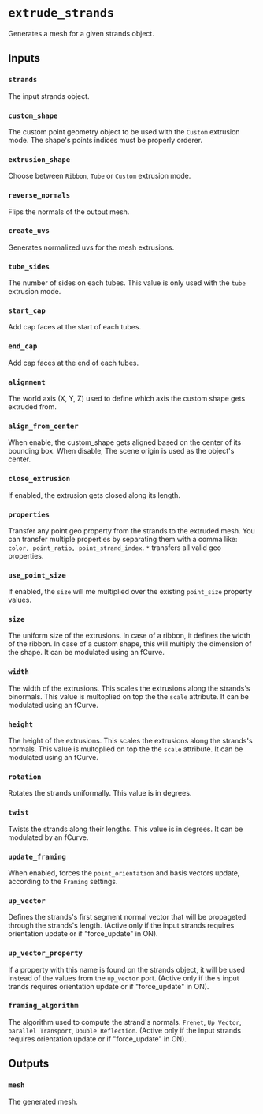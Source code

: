 # `extrude_strands`

Generates a mesh for a given strands object. 

## Inputs

### `strands`
The input strands object.

### `custom_shape`
The custom point geometry object to be used with the `Custom` extrusion mode.
The shape's points indices must be properly orderer. 

### `extrusion_shape`
Choose between `Ribbon`, `Tube` or `Custom` extrusion mode.

### `reverse_normals`
Flips the normals of the output mesh.

### `create_uvs`
Generates normalized uvs for the mesh extrusions.

### `tube_sides`
The number of sides on each tubes. This value is only used with the `tube` extrusion mode.

### `start_cap`
Add cap faces at the start of each tubes.

### `end_cap`
Add cap faces at the end of each tubes.

### `alignment`
The world axis (X, Y, Z) used to define which axis the custom shape gets extruded from.

### `align_from_center`
When enable, the custom_shape gets aligned based on the center of its bounding box. 
When disable, The scene origin is used as the object's center.

### `close_extrusion`
If enabled, the extrusion gets closed along its length.

### `properties`
Transfer any point geo property from the strands to the extruded mesh. You can transfer multiple properties by separating them with a comma like: `color, point_ratio, point_strand_index`. `*` transfers all valid geo properties.

### `use_point_size`
If enabled, the `size` will me multiplied over the existing `point_size` property values.

### `size`
The uniform size of the extrusions. In case of a ribbon, it defines the width of the ribbon. In case of a custom shape, this will multiply the dimension of the shape.
It can be modulated using an fCurve.

### `width`
The width of the extrusions. This scales the extrusions along the strands's binormals. This value is multoplied on top the the `scale` attribute.
It can be modulated using an fCurve.

### `height`
The height of the extrusions. This scales the extrusions along the strands's normals. This value is multoplied on top the the `scale` attribute.
It can be modulated using an fCurve.

### `rotation`
Rotates the strands uniformally. This value is in degrees.

### `twist`
Twists the strands along their lengths. This value is in degrees.
It can be modulated by an fCurve.

### `update_framing`
When enabled, forces the `point_orientation` and basis vectors update, according to the `Framing` settings.

### `up_vector`
Defines the strands's first segment normal vector that will be propageted through the strands's length. (Active only if the input strands requires orientation update or if "force_update" in ON).

### `up_vector_property`
If a property with this name is found on the strands object, it will be used instead of the values from the `up_vector` port. (Active only if the s input trands requires orientation update or if "force_update" in ON).

### `framing_algorithm`
The algorithm used to compute the strand's normals. `Frenet`, `Up Vector`, `parallel Transport`, `Double Reflection`. (Active only if the  input strands requires orientation update or if "force_update" in ON).

## Outputs

### `mesh`
The generated mesh.